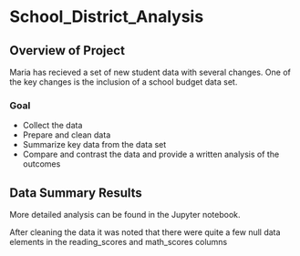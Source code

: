 # School_District_Analysis

## Overview of Project

Maria has recieved a set of new student data with several changes. One of the key changes is the inclusion of a school budget data set.

### Goal
 - Collect the data
 - Prepare and clean data
 - Summarize key data from the data set
 - Compare and contrast the data and provide a written analysis of the outcomes

## Data Summary Results
More detailed analysis can be found in the Jupyter notebook.

After cleaning the data it was noted that there were quite a few null data elements in the reading_scores and math_scores columns






